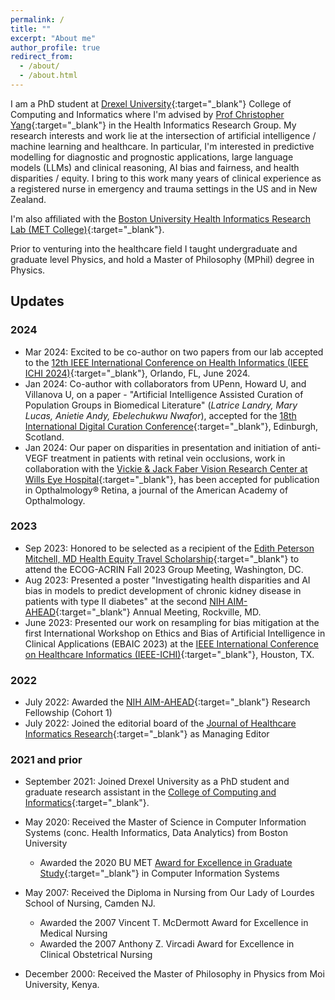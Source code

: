 ```yaml
---
permalink: /
title: ""
excerpt: "About me"
author_profile: true
redirect_from: 
  - /about/
  - /about.html
---
```


I am a PhD student at [Drexel University](https://drexel.edu/cci/){:target="_blank"} College of Computing and Informatics where I'm advised by [Prof Christopher Yang](http://cci.drexel.edu/faculty/cyang/){:target="_blank"} in the Health Informatics Research Group. My research interests and work lie at the intersection of artificial intelligence / machine learning and healthcare.  In particular, I'm interested in predictive modelling for diagnostic and prognostic applications, large language models (LLMs) and clinical reasoning, AI bias and fairness, and health disparities / equity. I bring to this work many years of clinical experience as a registered nurse in emergency and trauma settings in the US and in New Zealand.

I'm also affiliated with the [Boston University Health Informatics Research Lab (MET College)](https://www.bu.edu/met/){:target="_blank"}. 

Prior to venturing into the healthcare field I taught undergraduate and graduate level Physics, and hold a Master of Philosophy (MPhil) degree in Physics.

## Updates

### 2024
- Mar 2024: Excited to be co-author on two papers from our lab accepted to the [12th IEEE International Conference on Health Informatics (IEEE ICHI 2024)](https://ieeeichi2024.github.io/){:target="_blank"}, Orlando, FL, June 2024.
- Jan 2024: Co-author with collaborators from UPenn, Howard U, and Villanova U, on a paper - "Artificial Intelligence Assisted Curation of Population Groups in Biomedical Literature" (*Latrice Landry, Mary Lucas, Anietie Andy, Ebelechukwu Nwafor*), accepted for the [18th International Digital Curation Conference](https://dcc.ac.uk/events/idcc24){:target="_blank"}, Edinburgh, Scotland.
- Jan 2024: Our paper on disparities in presentation and initiation of anti-VEGF treatment in patients with retinal vein occlusions, work in collaboration with the [Vickie & Jack Faber Vision Research Center at Wills Eye Hospital](https://www.willseye.org/ophthalmology-informatics/){:target="_blank"}, has been accepted for publication in Opthalmology® Retina, a journal of the American Academy of Opthalmology. 

### 2023
- Sep 2023: Honored to be selected as a recipient of the [Edith Peterson Mitchell, MD Health Equity Travel Scholarship](https://ecog-acrin.org/research/mentorship/travel-scholarships/){:target="_blank"} to attend the ECOG-ACRIN Fall 2023 Group Meeting, Washington, DC.
- Aug 2023: Presented a poster "Investigating health disparities and AI bias in models to predict development of chronic kidney disease in patients with type II diabetes" at the second [NIH AIM-AHEAD](https://aim-ahead.net/){:target="_blank"} Annual Meeting, Rockville, MD.
- June 2023: Presented our work on resampling for bias mitigation at the first International Workshop on Ethics and Bias of Artificial Intelligence in Clinical Applications (EBAIC 2023) at the [IEEE International Conference on Healthcare Informatics (IEEE-ICHI)](https://ieeeichi.github.io/ICHI2023/){:target="_blank"}, Houston, TX.


### 2022

- July 2022: Awarded the [NIH AIM-AHEAD](https://aim-ahead.net/){:target="_blank"} Research Fellowship (Cohort 1)
- July 2022: Joined the editorial board of the [Journal of Healthcare Informatics Research](https://www.springer.com/journal/41666){:target="_blank"} as Managing Editor

### 2021 and prior

- September 2021: Joined Drexel University as a PhD student and graduate research assistant in the [College of Computing and Informatics](https://drexel.edu/cci/){:target="_blank"}.

- May 2020: Received the Master of Science in Computer Information Systems (conc. Health Informatics, Data Analytics) from Boston University
  - Awarded the 2020 BU MET [Award for Excellence in Graduate Study](https://www.bu.edu/met/about/deans-welcome/awards/){:target="_blank"} in Computer Information Systems

- May 2007: Received the Diploma in Nursing from Our Lady of Lourdes School of Nursing, Camden NJ.
  - Awarded the 2007 Vincent T. McDermott Award for Excellence in Medical Nursing
  - Awarded the 2007 Anthony Z. Vircadi Award for Excellence in Clinical Obstetrical Nursing

- December 2000: Received the Master of Philosophy in Physics from Moi University, Kenya.
